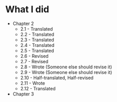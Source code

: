 # What I did

* Chapter 2
  * 2.1  - Translated
  * 2.2  - Translated
  * 2.3  - Translated
  * 2.4  - Translated
  * 2.5  - Translated
  * 2.6  - Revised
  * 2.7  - Revised
  * 2.8  - Wrote (Someone else should revise it)
  * 2.9  - Wrote (Someone else should revise it)
  * 2.10 - Half-translated, Half-revised
  * 2.11 - Wrote
  * 2.12 - Translated
* Chapter 3
